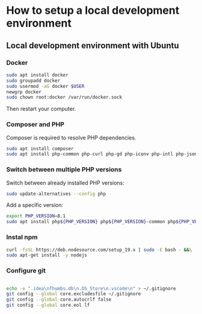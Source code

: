 # How to setup a local development environment

## Local development environment with Ubuntu

### Docker

```bash
sudo apt install docker
sudo groupadd docker
sudo usermod -aG docker $USER
newgrp docker
sudo chown root:docker /var/run/docker.sock
```

Then restart your computer.


### Composer and PHP

Composer is required to resolve PHP dependencies.

```bash
sudo apt install composer
sudo apt install php-common php-curl php-gd php-iconv php-intl php-json php-ldap php-mbstring php-mysql php-pgsql php-soap php-sqlite3 php-tidy php-xml php-zip
```

### Switch between multiple PHP versions


Switch between already installed PHP versions:
```bash
sudo update-alternatives --config php
```

Add a specific version:

```bash
export PHP_VERSION=8.1
sudo apt install php${PHP_VERSION} php${PHP_VERSION}-common php${PHP_VERSION}-curl php${PHP_VERSION}-gd php${PHP_VERSION}-iconv php${PHP_VERSION}-intl php${PHP_VERSION}-cli php${PHP_VERSION}-fpm php${PHP_VERSION}-ldap php${PHP_VERSION}-mbstring php${PHP_VERSION}-mysql php${PHP_VERSION}-pgsql php${PHP_VERSION}-soap php${PHP_VERSION}-sqlite3 php${PHP_VERSION}-tidy php${PHP_VERSION}-xml php${PHP_VERSION}-zip
```




### Instal npm

```bash
curl -fsSL https://deb.nodesource.com/setup_19.x | sudo -E bash - &&\
sudo apt-get install -y nodejs
```

### Configure git

```bash

echo -e ".idea\nThumbs.db\n.DS_Store\n.vscode\n" > ~/.gitignore
git config --global core.excludesfile ~/.gitignore
git config --global core.autocrlf false
git config --global core.eol lf
```